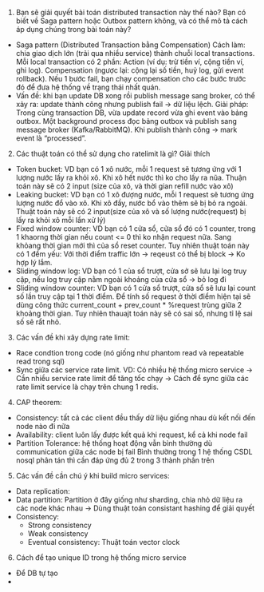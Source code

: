 1. Bạn sẽ giải quyết bài toán distributed transaction này thế nào? Bạn có biết về Saga pattern hoặc Outbox pattern không, và có thể mô tả cách áp dụng chúng trong bài toán này?
  - Saga pattern (Distributed Transaction bằng Compensation)
Cách làm: chia giao dịch lớn (trải qua nhiều service) thành chuỗi local transactions.
Mỗi local transaction có 2 phần:
Action (ví dụ: trừ tiền ví, cộng tiền ví, ghi log).
Compensation (ngược lại: cộng lại số tiền, huỷ log, gửi event rollback).
Nếu 1 bước fail, bạn chạy compensation cho các bước trước đó để đưa hệ thống về trạng thái nhất quán.
  - Vấn đề: khi bạn update DB xong rồi publish message sang broker, có thể xảy ra: update thành công nhưng publish fail → dữ liệu lệch.
Giải pháp:
Trong cùng transaction DB, vừa update record vừa ghi event vào bảng outbox.
Một background process đọc bảng outbox và publish sang message broker (Kafka/RabbitMQ).
Khi publish thành công → mark event là “processed”.

2. Các thuật toán có thể sử dụng cho ratelimit là gì? Giải thích
  - Token bucket: VD bạn có 1 xô nước, mỗi 1 request sẽ tương ứng với 1 lượng nước lấy ra khỏi xô. Khi xô hết nước thì ko cho lấy ra nũa. Thuận toán này sẽ có 2 input (size của xô, và thời gian refill nước vào xô)
  - Leaking bucket: VD bạn có 1 xô đượng nước, mỗi 1 request sẽ tương ứng lượng nước đổ vào xô. Khi xô đầy, nước bổ vào thêm sẽ bị bỏ ra ngoài. Thuật toán này sẽ có 2 input(size của xô và số lượng nước(request) bị lấy ra khỏi xô mỗi lần xử lý)
  - Fixed window counter: VD bạn có 1 cửa sổ, cửa sổ đó có 1 counter, trong 1 khaorng thời gian nếu count <= 0 thì ko nhận request nữa. Sang khỏang thời gian mới thì của sổ reset counter. Tuy nhiên thuật toán này có 1 đểm yếu: Với thời điểm traffic lớn -> reqeust có thể bị block -> Ko hợp lý lắm.
  - Sliding window log: VD bạn có 1 của sổ trượt, cửa sở sẽ lưu lại log truy cập, nếu log truy cập nằm ngoài khoảng của cửa sổ -> bỏ log đi
  - Sliding window counter: VD bạn có 1 cửa sổ trượt, cửa sổ sẽ lưu lại count số lần truy cập tại 1 thời điểm. Để tính số request ở thời điểm hiện tại sẽ dùng công thức current_count + prev_count * %request trùng giữa 2 khoảng thời gian. Tuy nhiên thauajt toán này sẽ có sai số, nhưng tỉ lệ sai số sẽ rẩt nhỏ. 

3. Các vấn đề khi xây dựng rate limit:
  - Race condtion trong code (nó giống như phantom read và repeatable read trong sql)
  - Sync giữa các service rate limit. VD: Có nhiều hệ thống micro service -> Cần nhiều service rate limit để tăng tốc chạy -> Cách để sync giữa các rate limit service là chạy trên chung 1 redis.

4. CAP theorem:
  - Consistency: tất cả các client đều thấy dữ liệu giống nhau dù kết nối đến node nào đi nữa
  - Availability: client luôn lấy được kết quả khi request, kể cả khi node fail
  - Partition Tolerance: hệ thống hoạt động vẫn bình thường dù communication giữa các node bị fail
Bình thường trong 1 hệ thống CSDL nosql phân tán thì cần đáp ứng đủ 2 trong 3 thành phần trên

5. Các vấn đề cần chú ý khi build micro services:
  - Data replication: 
  - Data partition: Partition ở đây giống như sharding, chia nhỏ dữ liệu ra các node khác nhau -> Dùng thuật toán consistant hashing để giải quyết
  - Consistency:
    - Strong consistency
    - Weak consistency
    - Eventual consistency: Thuật toán vector clock
6. Cách để tạo unique ID trong hệ thống micro service
  - Để DB tự tạo
  - 
